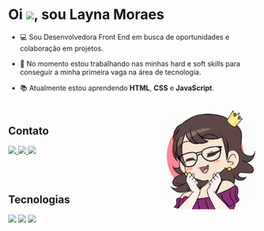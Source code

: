 # Oi <img height="30px" src="https://raw.githubusercontent.com/kaueMarques/kaueMarques/master/hi.gif">, sou Layna Moraes


- 💻 Sou Desenvolvedora Front End em busca de oportunidades e colaboração em projetos.
  
  
- 💪 No momento estou trabalhando nas minhas hard e soft skills para conseguir a minha primeira vaga na área de tecnologia.
  

- 📚 Atualmente estou aprendendo **HTML**, **CSS** e **JavaScript**.

<br>

<img align="right" height="200" style="border-radius:50px;" src="./assets/img/layna.gif" alt="Gif em desenho representando Layna">

## Contato
<a href="https://www.linkedin.com/in/layna-moraes-92302b23b/" target="_blank">
<img src="https://img.shields.io/badge/LinkedIn-0077B5?style=for-the-badge&logo=linkedin&logoColor=white">
</a>

<a href="https://www.instagram.com/laynamoraaes/" target="_blank">
<img src="https://img.shields.io/badge/Instagram-E4405F?style=for-the-badge&logo=instagram&logoColor=white">
</a>

<a href="https://wa.me/5598987533525" target="_blank">
<img src="https://img.shields.io/badge/WhatsApp-25D366?style=for-the-badge&logo=whatsapp&logoColor=white">
</a>

<br><br>


## Tecnologias

<div style="display: inline_block">
  <img height="40" src="https://cdn.jsdelivr.net/gh/devicons/devicon/icons/html5/html5-original.svg" />
  <img height="40" src="https://cdn.jsdelivr.net/gh/devicons/devicon/icons/javascript/javascript-original.svg" />
  <img height="50" src="https://cdn.jsdelivr.net/gh/devicons/devicon/icons/css3/css3-original-wordmark.svg" />
  
</div>



